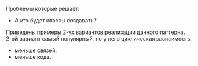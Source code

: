 Проблемы которые решает:
- А кто будет классы создавать? 

Приведены примеры 2-ух вариантов реализации данного паттерна.  
2-ой вариант самый популярный, но у него циклическая зависимость.
- меньше связей;
- меньше кода.